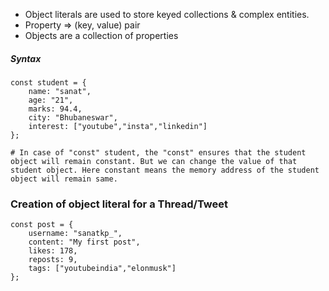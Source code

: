 - Object literals are used to store keyed collections & complex entities. 
- Property => (key, value) pair
- Objects are a collection of properties
##### Syntax
```
const student = {
	name: "sanat",
	age: "21",
	marks: 94.4,
	city: "Bhubaneswar",
	interest: ["youtube","insta","linkedin"]
};

# In case of "const" student, the "const" ensures that the student object will remain constant. But we can change the value of that student object. Here constant means the memory address of the student object will remain same. 
```
### Creation of object literal for a Thread/Tweet

```
const post = {
    username: "sanatkp_",
    content: "My first post",
    likes: 178,
    reposts: 9,
    tags: ["youtubeindia","elonmusk"]
};
```

